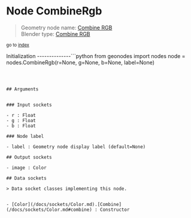 
# Node CombineRgb

> Geometry node name: [Combine RGB](https://docs.blender.org/manual/en/latest/modeling/geometry_nodes/color/combine_rgb.html)<br>
  Blender type: [Combine RGB](https://docs.blender.org/api/current/bpy.types.ShaderNodeCombineRGB.html)
  
<sub>go to [index](/docs/index.md)</sub>

Initialization
--------------```python
from geonodes import nodes
node = nodes.CombineRgb(r=None, g=None, b=None, label=None)
```



## Arguments


### Input sockets

- r : Float
- g : Float
- b : Float

### Node label

- label : Geometry node display label (default=None)

## Output sockets

- image : Color

## Data sockets

> Data socket classes implementing this node.
  
  
- [Color](/docs/sockets/Color.md).[Combine](/docs/sockets/Color.md#combine) : Constructor
  
